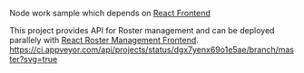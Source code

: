 Node work sample which depends on [React Frontend](https://github.com/openmohan/reactjs-work-sample)

This project provides API for Roster management and can be deployed parallely with [React Roster Management Frontend](https://github.com/openmohan/reactjs-work-sample).
https://ci.appveyor.com/api/projects/status/dgx7yenx69o1e5ae/branch/master?svg=true
